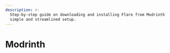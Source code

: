 ```yaml
---
description: >-
  Step-by-step guide on downloading and installing Flare from Modrinth for a
  simple and streamlined setup.
---
```


# Modrinth

